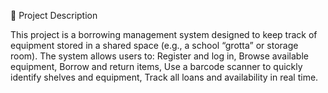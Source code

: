 
📖 Project Description

This project is a borrowing management system designed to keep track of equipment stored in a shared space (e.g., a school “grotta” or storage room).
The system allows users to:
Register and log in,
Browse available equipment,
Borrow and return items,
Use a barcode scanner to quickly identify shelves and equipment,
Track all loans and availability in real time.
